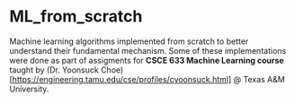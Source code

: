 # ML_from_scratch
Machine learning algorithms implemented from scratch to better understand their fundamental mechanism. Some of these implementations were done as part of assigments for **CSCE 633 Machine Learning course** taught by (Dr. Yoonsuck Choe)[https://engineering.tamu.edu/cse/profiles/cyoonsuck.html] @ Texas A&M University. 
